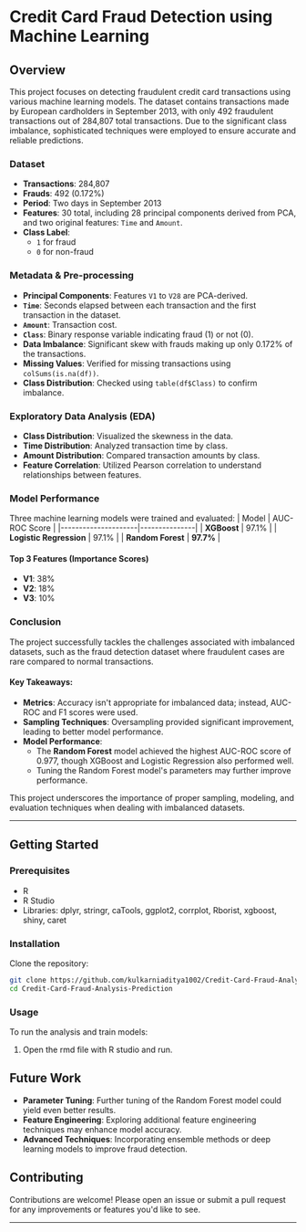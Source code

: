 
# **Credit Card Fraud Detection using Machine Learning**

## **Overview**
This project focuses on detecting fraudulent credit card transactions using various machine learning models. The dataset contains transactions made by European cardholders in September 2013, with only 492 fraudulent transactions out of 284,807 total transactions. Due to the significant class imbalance, sophisticated techniques were employed to ensure accurate and reliable predictions.

### **Dataset**
- **Transactions**: 284,807
- **Frauds**: 492 (0.172%)
- **Period**: Two days in September 2013
- **Features**: 30 total, including 28 principal components derived from PCA, and two original features: `Time` and `Amount`.
- **Class Label**: 
  - `1` for fraud
  - `0` for non-fraud

### **Metadata & Pre-processing**
- **Principal Components**: Features `V1` to `V28` are PCA-derived.
- **`Time`**: Seconds elapsed between each transaction and the first transaction in the dataset.
- **`Amount`**: Transaction cost.
- **`Class`**: Binary response variable indicating fraud (1) or not (0).
- **Data Imbalance**: Significant skew with frauds making up only 0.172% of the transactions.
- **Missing Values**: Verified for missing transactions using `colSums(is.na(df))`.
- **Class Distribution**: Checked using `table(df$Class)` to confirm imbalance.

### **Exploratory Data Analysis (EDA)**
- **Class Distribution**: Visualized the skewness in the data.
- **Time Distribution**: Analyzed transaction time by class.
- **Amount Distribution**: Compared transaction amounts by class.
- **Feature Correlation**: Utilized Pearson correlation to understand relationships between features.

### **Model Performance**
Three machine learning models were trained and evaluated:
| Model               | AUC-ROC Score  |
|---------------------|---------------|
| **XGBoost**         | 97.1%         |
| **Logistic Regression** | 97.1%     |
| **Random Forest**   | **97.7%**     |

#### **Top 3 Features (Importance Scores)**
- **V1**: 38%
- **V2**: 18%
- **V3**: 10%

### **Conclusion**
The project successfully tackles the challenges associated with imbalanced datasets, such as the fraud detection dataset where fraudulent cases are rare compared to normal transactions. 

#### **Key Takeaways:**
- **Metrics**: Accuracy isn't appropriate for imbalanced data; instead, AUC-ROC and F1 scores were used.
- **Sampling Techniques**: Oversampling provided significant improvement, leading to better model performance.
- **Model Performance**: 
  - The **Random Forest** model achieved the highest AUC-ROC score of 0.977, though XGBoost and Logistic Regression also performed well.
  - Tuning the Random Forest model's parameters may further improve performance.
  
This project underscores the importance of proper sampling, modeling, and evaluation techniques when dealing with imbalanced datasets.

---

## **Getting Started**

### **Prerequisites**
- R
- R Studio
- Libraries: dplyr, stringr, caTools, ggplot2, corrplot, Rborist, xgboost, shiny, caret

### **Installation**
Clone the repository:

```bash
git clone https://github.com/kulkarniaditya1002/Credit-Card-Fraud-Analysis-Prediction.git
cd Credit-Card-Fraud-Analysis-Prediction
```

### **Usage**
To run the analysis and train models:
1. Open the rmd file with R studio and run.


## **Future Work**
- **Parameter Tuning**: Further tuning of the Random Forest model could yield even better results.
- **Feature Engineering**: Exploring additional feature engineering techniques may enhance model accuracy.
- **Advanced Techniques**: Incorporating ensemble methods or deep learning models to improve fraud detection.

## **Contributing**
Contributions are welcome! Please open an issue or submit a pull request for any improvements or features you'd like to see.


---
